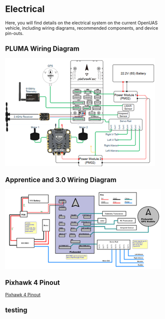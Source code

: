 # Electrical

Here, you will find details on the electrical system on the current OpenUAS vehicle, including wiring diagrams, recommended components, and device pin-outs.


## PLUMA Wiring Diagram
![Wiring Diagram](./PLUMA-Pinout.png)

## Apprentice and 3.0 Wiring Diagram
![Wiring Diagram Old](./openuas-electronics.png)

## Pixhawk 4 Pinout
[Pixhawk 4 Pinout](/Pixhawk4-Pinouts.pdf)
## testing
